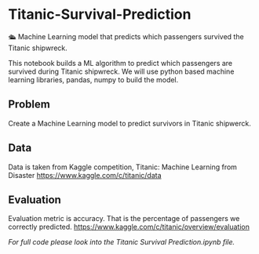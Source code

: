 # Titanic-Survival-Prediction
🛳 Machine Learning model that predicts which passengers survived the Titanic shipwreck.

This notebook builds a ML algorithm to predict which passengers are survived during Titanic shipwreck. We will use python based machine learning libraries, pandas, numpy to build the model.

## Problem
Create a Machine Learning model to predict survivors in Titanic shipwerck.

## Data
Data is taken from Kaggle competition, Titanic: Machine Learning from Disaster
https://www.kaggle.com/c/titanic/data

## Evaluation
Evaluation metric is accuracy. That is the percentage of passengers we correctly predicted.
https://www.kaggle.com/c/titanic/overview/evaluation

*For full code please look into the Titanic Survival Prediction.ipynb file.*
